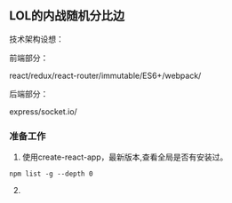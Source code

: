 ## LOL的内战随机分比边

技术架构设想：

前端部分：

react/redux/react-router/immutable/ES6+/webpack/

后端部分：

express/socket.io/

### 准备工作

1. 使用create-react-app，最新版本,查看全局是否有安装过。

`npm list -g --depth 0`

2.